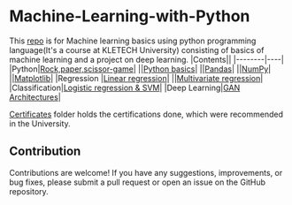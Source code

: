 # Machine-Learning-with-Python
This [repo](https://github.com/anirudhnayak27/Machine-Learning-with-Python) is for Machine learning basics using python programming language(It's a course at KLETECH University) consisting of basics of machine learning and a project on deep learning.
|Contents||
|--------|----|
|Python|[Rock,paper,scissor-game](https://github.com/anirudhnayak27/Machine-Learning-with-Python/tree/3f3b36f0878ac71eab0114e11f66bb5deebf19d7/Python)|
||[Python basics](https://github.com/anirudhnayak27/Machine-Learning-with-Python/blob/a3d41ae3d72e2795fb66d0f9c98406cfcb82ade4/Python/Pythonbasics.ipynb)|
||[Pandas](https://github.com/anirudhnayak27/Machine-Learning-with-Python/tree/4690ec699ab2cd8c5e4deab13031814faf9b880a/Python/Pandas)|
||[NumPy](https://github.com/anirudhnayak27/Machine-Learning-with-Python/tree/a6bee4c19dd669ad2bd0956b8962eede1b2cc625/Python/NumPy)|
||[Matplotlib](https://github.com/anirudhnayak27/Machine-Learning-with-Python/tree/ab5231d3d7c6674f80145db6e21e28b6dc787824/Python/Matplotlib)|
|Regression |[Linear regression](https://github.com/anirudhnayak27/Machine-Learning-with-Python/tree/3f3b36f0878ac71eab0114e11f66bb5deebf19d7/Regression/Linear-regression)|
||[Multivariate regression](https://github.com/anirudhnayak27/Machine-Learning-with-Python/tree/e97ff0a2c301b222e95f509d054bd231b8093ad7/Regression/Multivariate-regression)|
|Classification|[Logistic regression & SVM](https://github.com/anirudhnayak27/Machine-Learning-with-Python/blob/4487ce3b60ae83907142bea9604caf00a7376d66/Classification/Binary-classification.ipynb)|
|Deep Learning|[GAN Architectures](https://github.com/anirudhnayak27/Machine-Learning-with-Python/tree/8a22365ccf0362fe35e25801fad6c3591240f9b7/Deep_Learning/Types_of_Gans_architecture)|

[Certificates](https://github.com/anirudhnayak27/Machine-Learning-with-Python/tree/01b96409a2682f09e874dc7e8342643197393b09/ML_ceritificates)  folder holds the certifications done, which were recommended in the University. 

## Contribution
Contributions are welcome! If you have any suggestions, improvements, or bug fixes, please submit a pull request or open an issue on the GitHub repository.
